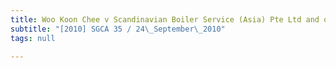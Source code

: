 ```yaml
---
title: Woo Koon Chee v Scandinavian Boiler Service (Asia) Pte Ltd and others
subtitle: "[2010] SGCA 35 / 24\_September\_2010"
tags: null

---
```


